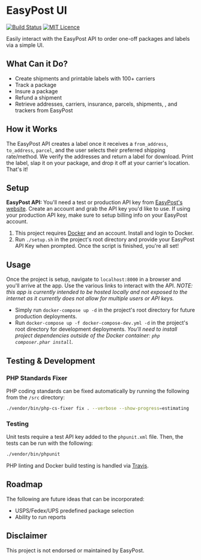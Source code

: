# EasyPost UI

[![Build Status](https://travis-ci.org/Justintime50/easypost-ui.svg?branch=master)](https://travis-ci.org/Justintime50/easypost-ui)
[![MIT Licence](https://badges.frapsoft.com/os/mit/mit.svg?v=103)](https://opensource.org/licenses/mit-license.php)

Easily interact with the EasyPost API to order one-off packages and labels via a simple UI.

## What Can it Do?

- Create shipments and printable labels with 100+ carriers
- Track a package
- Insure a package
- Refund a shipment
- Retrieve addresses, carriers, insurance, parcels, shipments, , and trackers from EasyPost

## How it Works

The EasyPost API creates a label once it receives a `from_address`, `to_address`, `parcel`, and the user selects their preferred shipping rate/method. We verify the addresses and return a label for download. Print the label, slap it on your package, and drop it off at your carrier's location. That's it!

## Setup

**EasyPost API:** You'll need a test or production API key from [EasyPost's website](https://easypost.com). Create an account and grab the API key you'd like to use. If using your production API key, make sure to setup billing info on your EasyPost account.

1) This project requires [Docker](https://www.docker.com/products/docker-desktop) and an account. Install and login to Docker.
2) Run `./setup.sh` in the project's root directory and provide your EasyPost API Key when prompted. Once the script is finished, you're all set!

## Usage

Once the project is setup, navigate to `localhost:8000` in a browser and you'll arrive at the app. Use the various links to interact with the API. *NOTE: this app is currently intended to be  hosted locally and not exposed to the internet as it currently does not allow for multiple users or API keys.*

- Simply run `docker-compose up -d` in the project's root directory for future production deployments.
- Run `docker-compose up -f docker-compose-dev.yml -d` in the project's root directory for development deployments. <i>You'll need to install project dependencies outside of the Docker container: `php composer.phar install`.</i>

## Testing & Development

### PHP Standards Fixer

PHP coding standards can be fixed automatically by running the following from the `/src` directory: 
```bash
./vendor/bin/php-cs-fixer fix . --verbose --show-progress=estimating
```

### Testing

Unit tests require a test API key added to the `phpunit.xml` file. Then, the tests can be run with the following:

```bash
./vendor/bin/phpunit
```

PHP linting and Docker build testing is handled via [Travis](https://travis-ci.org/Justintime50/easypost-ui).

## Roadmap

The following are future ideas that can be incorporated:
- USPS/Fedex/UPS predefined package selection
- Ability to run reports

## Disclaimer

This project is not endorsed or maintained by EasyPost.
